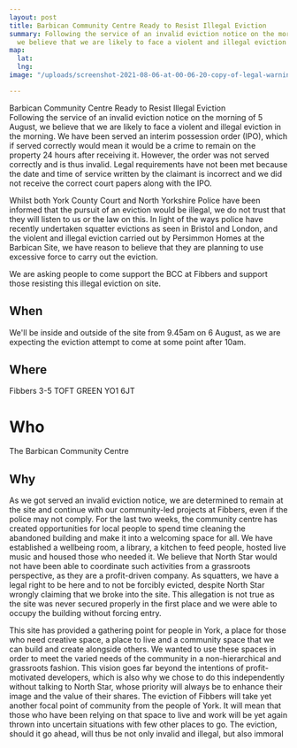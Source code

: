 ```yaml
---
layout: post
title: Barbican Community Centre Ready to Resist Illegal Eviction
summary: Following the service of an invalid eviction notice on the morning of 5 August,
  we believe that we are likely to face a violent and illegal eviction in the morning
map:
  lat: 
  lng: 
image: "/uploads/screenshot-2021-08-06-at-00-06-20-copy-of-legal-warning-ipo-served-wrong-york-variant-doc.png"

---
```

Barbican Community Centre Ready to Resist Illegal Eviction  
Following the service of an invalid eviction notice on the morning of 5 August, we believe that we are likely to face a violent and illegal eviction in the morning. We have been served an interim possession order (IPO), which if served correctly would mean it would be a crime to remain on the property 24 hours after receiving it. However, the order was not served correctly and is thus invalid. Legal requirements have not been met because the date and time of service written by the claimant is incorrect and we did not receive the correct court papers along with the IPO.  
  
Whilst both York County Court and North Yorkshire Police have been informed that the pursuit of an eviction would be illegal, we do not trust that they will listen to us or the law on this. In light of the ways police have recently undertaken squatter evictions as seen in Bristol and London, and the violent and illegal eviction carried out by Persimmon Homes at the Barbican Site, we have reason to believe that they are planning to use excessive force to carry out the eviction.   
  
We are asking people to come support the BCC at Fibbers and support those resisting this illegal eviction on site. 

## When

We'll be inside and outside of the site from 9.45am on 6 August, as we are expecting the eviction attempt to come at some point after 10am. 

## Where

  
Fibbers 3-5 TOFT GREEN YO1 6JT

# Who

The Barbican Community Centre

## Why 

As we got served an invalid eviction notice, we are determined to remain at the site and continue with our community-led projects at Fibbers, even if the police may not comply. For the last two weeks, the community centre has created opportunities for local people to spend time cleaning the abandoned building and make it into a welcoming space for all. We have established a wellbeing room, a library, a kitchen to feed people, hosted live music and housed those who needed it. We believe that North Star would not have been able to coordinate such activities from a grassroots perspective, as they are a profit-driven company. As squatters, we have a legal right to be here and to not be forcibly evicted, despite North Star wrongly claiming that we broke into the site. This allegation is not true as the site was never secured properly in the first place and we were able to occupy the building without forcing entry.  
  
This site has provided a gathering point for people in York, a place for those who need creative space, a place to live and a community space that we can build and create alongside others. We wanted to use these spaces in order to meet the varied needs of the community in a non-hierarchical and grassroots fashion. This vision goes far beyond the intentions of profit-motivated developers, which is also why we chose to do this independently without talking to North Star, whose priority will always be to enhance their image and the value of their shares. The eviction of Fibbers will take yet another focal point of community from the people of York. It will mean that those who have been relying on that space to live and work will be yet again thrown into uncertain situations with few other places to go. The eviction, should it go ahead, will thus be not only invalid and illegal, but also immoral